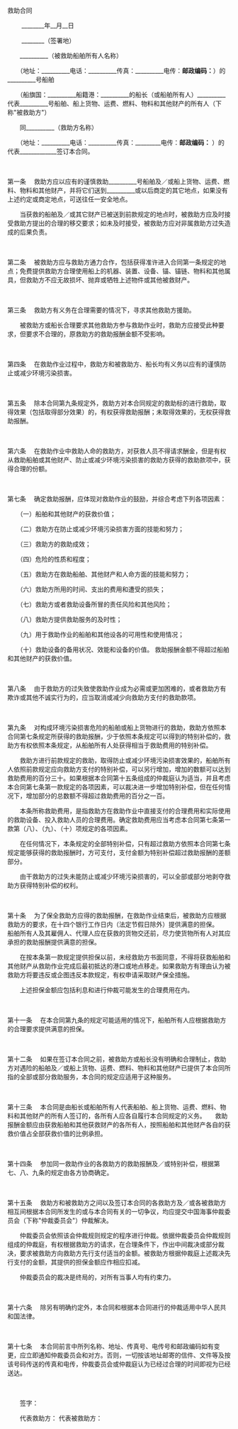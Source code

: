 



救助合同



 

　　 ________年__月__日

　　 ________（签署地）　　 

　　__________（被救助船舶所有人名称）

　　（地址：__________电话：__________传真：__________电传：__________邮政编码：__________）的__________号船舶

　　（船旗国：__________船籍港：__________的船长（或船舶所有人）__________代表__________号船舶、船上货物、运费、燃料、物料和其他财产的所有人（下称"被救助方"）

　　同__________（救助方名称）

　　（地址：__________电话：__________传真：_________电传：__________邮政编码：__________ ）的代表_____________签订本合同。

　　

第一条
　救助方应以应有的谨慎救助__________号船舶及／或船上货物、运费、燃料、物料和其他财产，并将它们送到__________或以后商定的其它地点，如果没有上述约定或商定地点，可送往任一安全地点。　　

　　当获救的船舶及／或其它财产已被送到前款规定的地点时，被救助方应及时接受救助方提出的合理的移交要求；如未及时接受，被救助方应对非属救助方过失造成的后果负责。

　　

第二条
　被救助方应与救助方通力合作，包括获得准许进入合同第一条规定的地点；免费提供救助方合理使用船上的机器、装置、设备、锚、锚链、物料和其他属具，但救助方不应无故损坏、抛弃或牺牲上述物件或其他被救财产。

　　

第三条
　救助方有义务在合理需要的情况下，寻求其他救助方援助。　　

　　被救助方或船长合理要求其他救助方参与救助作业时，救助方应接受此种要求，但要求不合理的，原救助方的救助报酬金额不受影响。

　　

第四条
　在救助作业过程中，救助方和被救助方、船长均有义务以应有的谨慎防止或减少环境污染损害。

　　

第五条
　除本合同第九条规定外，救助方对本合同规定的救助标的进行救助，取得效果（包括取得部分效果）的，有权获得救助报酬；未取得效果的，无权获得救助报酬。

　　

第六条
　在救助作业中救助人命的救助方，对获救人员不得请求酬金，但是有权从救助船舶或其他财产、防止或减少环境污染损害的救助方获得的救助款项中，获得合理的份额。

　　

第七条
　确定救助报酬，应体现对救助作业的鼓励，并综合考虑下列各项因素：　　

　　（一）船舶和其他财产的获救价值；　　

　　（二）救助方在防止或减少环境污染损害方面的技能和努力；　　

　　（三）救助方的救助成效；　　

　　（四）危险的性质和程度；　　

　　（五）救助方在救助船舶、其他财产和人命方面的技能和努力；　　

　　（六）救助方所用的时间、支出的费用和遭受的损失；　　

　　（七）救助方或者救助设备所冒的责任风险和其他风险；　　

　　（八）救助方提供救助服务的及时性；　　

　　（九）用于救助作业的船舶和其他设各的可用性和使用情况；　　

　　（十）救助设备的备用状况、效能和设备的价值。 救助报酬金额不得超过船舶和其他财产的获救价值。

　　

第八条
　由于救助方的过失致使救助作业成为必需或更加困难的，或者救助方有欺诈或其他不诚实行为的，应当取消或减少向救助方支付的救助款项。

　　

第九条
　对构成环境污染损害危险的船舶或船上货物进行的救助，救助方依照本合同第七条规定所获得的救助报酬，少于依照本条规定可以得到的特别补偿的，救助方有权依照本条规定，从船舶所有人处获得相当于救助费用的特别补偿。　　

　　救助方进行前款规定的救助，取得防止或减少环境污染损害效果的，船舶所有人依照前款规定应向救助方支付的特别补偿，可以另行增加，增加的数额可以达到救助费用的百分三十。如果根据本合同第十五条组成的仲裁庭认为适当，并且考虑本合同第七条第一款规定的各项因素，可以裁决进一步增加特别补偿，但在任何情况下，增加部分的总数额不得超过救助费用的百分之一百。　　

　　本条所称救助费用，是指救助方在救助作业中直接支付的合理费用和实际使用的救助设备、投入救助人员的合理费用。确定救助费用应当考虑本合同第七条第一款第（八）、（九）、（十）项规定的各项因素。　　

　　在任何情况下，本条规定的全部特别补偿，只有超过救助方依照本合同第七条规定能够获得的救助报酬时，方可支付，支付金额为特别补偿超过救助报酬的差额部分。　　

　　由干救助方的过失未能防止或减少环境污染损害的，可以全部或部分地剥夺救助方获得特别补偿的权利。

　　

第十条
　为了保全救助方应得的救助报酬，在救助作业结束后，被救助方应根据救助方的要求，在十四个银行工作日内（法定节假日除外）提供满意的担保。　　船舶所有人及其雇佣人、代理人应在获救的货物交还前，尽力使货物所有人对其应承担的救助报酬提供满意的担保。　　

　　在按本条第一款规定提供担保以前，未经救助方书面同意，不得将获救船舶和其他财产从救助作业完成后最初抵达的港口或地点移走。如果救助方有理由认为被救助方将要违反或企图违反本款规定，有权申请采取财产保全措施。　

　　上述担保金额应包括利息和进行仲裁可能发生的合理费用在内。

　　

第十一条
　在本合同第九条的规定可能适用的情况下，船舶所有人应根据救助方的合理要求提供满意的担保。

　　

第十二条
　如果在签订本合同之前，被救助方或船长没有明确和合理制止，救助方对遇险的船舶及／或船上货物、运费、燃料、物料和其他财产已提供了本合同所指的全部或部分救助服务，本合同的规定应适用于这种服务。

　　

第十三条
　本合同是由船长或船舶所有人代表船舶、船上货物、运费、燃料、物料和其他财产的所有人签订的，各所有人应各自履行本合同规定的义务。　　救助报酬金额应由获救船舶和其他获救财产的各所有人，按照船舶和其他财产各自的获救价值占全部获救价值的比例承担。

　　

第十四条
　参加同一救助作业的各救助方的救助报酬及／或特别补偿，根据第七、八、九条的规定由各方协商确定。

　　

第十五条
　救助方和被救助方之间以及签订本合同的各救助方及／或各被救助方相互间根据本合同所发生的或与本合同有关的一切争议，均应提交中国海事仲裁委员会（下称"仲裁委员会"）仲裁解决。　　

　　仲裁委员会依照该会仲裁规则规定的程序进行仲裁。依据仲裁委员会仲裁规则组成的仲裁庭，有权根据救助方的请求，在合理条件下，作出中间裁决或部分裁决，要求被救助方向救助方先行支付适当的金额。被救助方根据仲裁庭上述裁决先行支付的金额，其提供的担保金额应作相应扣减。　　

　　仲裁委员会的裁决是终局的，对所有当事人均有约束力。

　　

第十六条
　除另有明确约定外，本合同和根据本合同进行的仲裁适用中华人民共和国法律。

　　

第十七条
　本合同前言中所列名称、地址、传真号、电传号和邮政编码如有变更，应立即通知仲裁委员会和对方。否则，一切按该地址邮寄的信件、文件等及按该号码传送的传真和电传，仲裁委员会或仲裁庭认为已经过合理的时间即视为已经送达。　

　　　

　　签字：

　　代表救助方： 代表被救助方：